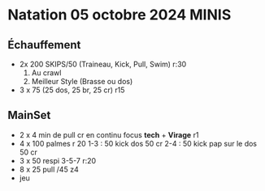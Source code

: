 # Natation 05 octobre 2024 MINIS

## Échauffement

* 2x 200 SKIPS/50 (Traineau, Kick, Pull, Swim) r:30
    1. Au crawl
    2. Meilleur Style (Brasse ou dos)
* 3 x 75 (25 dos, 25 br, 25 cr) r15

## MainSet

* 2 x 4 min de pull cr en continu focus **tech** + **Virage** r1
* 4 x 100 palmes r 20
    1-3 : 50 kick dos 50 cr
    2-4 : 50 kick pap sur le dos 50 cr
* 3 x 50 respi 3-5-7 r:20
* 8 x 25 pull /45 z4
* jeu

